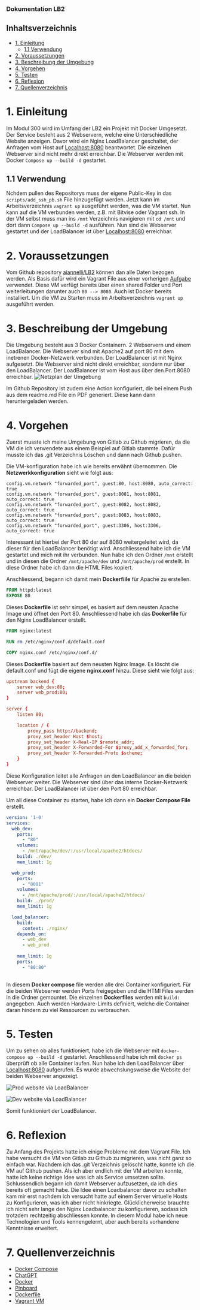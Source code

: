 ### Dokumentation LB2
## Inhaltsverzeichnis
- [1. Einleitung](#1-einleitung)
  - [1.1 Verwendung](#11-verwendung)
- [2. Voraussetzungen](#2-voraussetzungen)
- [3. Beschreibung der Umgebung](#3-beschreibung-der-umgebung)
- [4. Vorgehen](#4-vorgehen)
- [5. Testen](#5-testen)
- [6. Reflexion](#6-reflexion)
- [7. Quellenverzeichnis](#7-quellenverzeichnis)

# 1. Einleitung

Im Modul 300 wird im Umfang der LB2 ein Projekt mit Docker Umgesetzt. Der Service besteht aus 2 Webservern, welche eine Unterschiedliche Website anzeigen. Davor wird ein Nginx LoadBalancer geschaltet, der Anfragen vom Host auf [Localhost:8080](http://localhost:8080/) beantwortet. Die einzelnen Webserver sind nicht mehr direkt erreichbar. Die Webserver werden mit Docker ```Compose up --build -d``` gestartet.

## 1.1 Verwendung

Nchdem pullen des Repositorys muss der eigene Public-Key in das ```scripts/add_ssh_pb.sh``` File hinzugefügt werden. Jetzt kann im Arbeitsverzeichnis ```vagrant up``` ausgeführt werden, was die VM startet. Nun kann auf die VM verbunden werden, z.B. mit Bitvise oder Vagrant ssh. In der VM selbst muss man ins ```/mnt``` Verzeichnis navigieren mit ```cd /mnt``` und dort dann ```Compose up --build -d``` ausführen. Nun sind die Webserver gestartet und der LoadBalancer ist über [Localhost:8080](http://localhost:8080) erreichbar.

# 2. Voraussetzungen

Vom Github repository [aiannelli/LB2](https://github.com/aiannelli-tbz/LB2) können dan alle Daten bezogen werden.
Als Basis dafür wird ein Vagrant File aus einer vorherigen [Aufgabe](https://gitlab.com/mbe99/docker-work) verwendet. Diese VM verfügt bereits über einen shared Folder und Port weiterleitungen darunter auch ```80 --> 8080```. Auch ist Docker bereits installiert. Um die VM zu Starten muss im Arbeitsverzeichnis ```vagrant up``` ausgeführt werden.

# 3. Beschreibung der Umgebung

Die Umgebung besteht aus 3 Docker Containern. 2 Webservern und einem LoadBalancer. Die Webserver sind mit Apache2 auf port 80 mit dem inetrenen Docker-Netzwerk verbunden. Der LoadBalancer ist mit Nginx aufgesetzt. Die Webserver sind nicht direkt erreichbar, sondern nur über den LoadBalancer. Der LoadBalancer ist vom Host aus über den Port 8080 erreichbar.
![Netzplan der Umgebung](images/LB2_M300.PNG)

Im Github Repository ist zudem eine Action konfiguriert, die bei einem Push aus dem readme.md File ein PDF generiert. Diese kann dann heruntergeladen werden.

# 4. Vorgehen 

Zuerst musste ich meine Umgebung von Gitlab zu Github migrieren, da die VM die ich verwendete aus einem Beispiel auf Gitlab stammte. Dafür musste ich das .git Verzeichnis Löschen und dann nach Github pushen.

Die VM-konfiguration habe ich wie bereits erwähnt übernommen. Die **Netzwerkkonfiguration** sieht wie folgt aus:
```Vagrantfile
config.vm.network "forwarded_port", guest:80, host:8080, auto_correct: true
config.vm.network "forwarded_port", guest:8081, host:8081, auto_correct: true
config.vm.network "forwarded_port", guest:8082, host:8082, auto_correct: true
config.vm.network "forwarded_port", guest:8083, host:8083, auto_correct: true
config.vm.network "forwarded_port", guest:3306, host:3306, auto_correct: true  
```
Interessant ist hierbei der Port 80 der auf 8080 weitergeleitet wird, da dieser für den LoadBalancer benötigt wird. 
Anschliessend habe ich die VM gestartet und mich mit ihr verbunden. Nun habe ich den Ordner ```/mnt``` erstellt und in diesen die Ordner ```/mnt/apache/dev``` und ```/mnt/apache/prod``` erstellt. In diese Ordner habe ich dann die HTML Files kopiert.

Anschliessend, begann ich damit mein **Dockerfiile** für Apache zu erstellen. 
```Dockerfile	
FROM httpd:latest
EXPOSE 80
```
Dieses **Dockerfile** ist sehr simpel, es basiert auf dem neusten Apache Image und öffnet den Port 80. Anschliessend habe ich das **Dockerfile** für den Nginx LoadBalancer erstellt.
```Dockerfile
FROM nginx:latest

RUN rm /etc/nginx/conf.d/default.conf

COPY nginx.conf /etc/nginx/conf.d/
```
Dieses **Dockerfile** basiert auf dem neusten Nginx Image. Es löscht die default.conf und fügt die eigene **nginx.conf** hinzu. Diese sieht wie folgt aus:
```nginx.conf
upstream backend {
    server web_dev:80;
    server web_prod:80;
}

server {
    listen 80;

    location / {
        proxy_pass http://backend;
        proxy_set_header Host $host;
        proxy_set_header X-Real-IP $remote_addr;
        proxy_set_header X-Forwarded-For $proxy_add_x_forwarded_for;
        proxy_set_header X-Forwarded-Proto $scheme;
    }
}
```
Diese Konfiguration leitet alle Anfragen an den LoadBalancer an die beiden Webserver weiter. Die Webserver sind über das interne Docker-Netzwerk erreichbar. Der LoadBalancer ist über den Port 80 erreichbar.

Um all diese Container zu starten, habe ich dann ein **Docker Compose File** erstellt.
```docker-compose.yml
version: '1-0'
services:
  web_dev:
    ports:
      - "80" 
    volumes:
      - /mnt/apache/dev/:/usr/local/apache2/htdocs/
    build: ./dev/
    mem_limit: 1g

  web_prod:
    ports:
      - "8081"  
    volumes:
      - /mnt/apache/prod/:/usr/local/apache2/htdocs/
    build: ./prod/
    mem_limit: 1g

  load_balancer:
    build:
      context: ./nginx/
    depends_on:
      - web_dev
      - web_prod
      
    mem_limit: 1g
    ports:
      - "80:80"  
 
```
In diesem **Docker compose** file werden alle drei Container konfiguriert.
Für die beiden Webserver werden Ports freigegeben und die HTMl Files werden in die Ordner gemountet. Die einzelnen **Dockerfiles** werden mit ```build: ``` angegeben. Auch werden Hardware-Limits definiert, welche die Container daran hindern zu viel Ressourcen zu verbrauchen.

# 5. Testen
Um zu sehen ob alles funktioniert, habe ich die Webserver mit ```docker-compose up --build -d``` gestartet. Anschliessend habe ich mit ```docker ps``` überprüft ob alle Container laufen. Nun habe ich den LoadBalancer über [Localhost:8080](http://localhost:8080) aufgerufen. Es wurde abwechslungsweise die Website der beiden Webserver angezeigt.

![Prod website via LoadBalancer](images/prod.PNG)

![Dev website via LoadBalancer](images/dev.PNG)

Somit funktioniert der LoadBalancer.

# 6. Reflexion

Zu Anfang des Projekts hatte ich einige Probleme mit dem Vagrant File. Ich habe versucht die VM von Gitlab zu Github zu migrieren, was nicht ganz so einfach war. Nachdem ich das .git Verzeichnis gelöscht hatte, konnte ich die VM auf Github pushen. Als ich aber endlich mit der VM arbeiten konnte, hatte ich keine richtige Idee was ich als Service umsetzen sollte. Schlussendlich begann ich damit Webserver aufzusetzen, da ich dies bereits oft gemacht habe. Die Idee einen Loadbalancer davor zu schalten kam mir erst nachdem ich versucht hatte auf einem Server virtuelle Hosts zu Konfigurieren, was ich aber nicht hinkriegte.
Glücklicherweise brauchte ich nicht sehr lange den Nginx Loadbalancer zu konfigurieren, sodass ich trotzdem rechtzeitig abschliessen konnte. 
In diesem Modul habe ich neue Technologien und Tools kennengelernt, aber auch bereits vorhandene Kenntnisse erweitert.
# 7. Quellenverzeichnis

- [Docker Compose](https://docs.docker.com/compose/)
- [ChatGPT](chat.openai.com)
- [Docker](https://www.docker.com/)
- [Pinboard](https://docs.google.com/document/d/1I3lii57bxGt3mrPt09S1-F_iWeBVa-IDNCXgo1iofzU/edit)
- [Dockerfile](https://docs.docker.com/engine/reference/builder/)
- [Vagrant VM](https://gitlab.com/mbe99/docker-work)